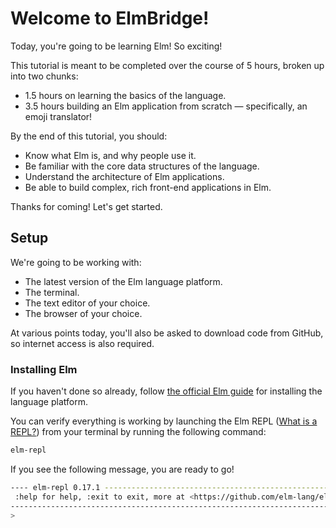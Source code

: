 # Welcome to ElmBridge!

Today, you're going to be learning Elm! So exciting!

This tutorial is meant to be completed over the course of 5 hours, broken up into two chunks:
 - 1.5 hours on learning the basics of the language.
 - 3.5 hours building an Elm application from scratch — specifically, an emoji translator!

By the end of this tutorial, you should:

- Know what Elm is, and why people use it.
- Be familiar with the core data structures of the language.
- Understand the architecture of Elm applications.
- Be able to build complex, rich front-end applications in Elm.

Thanks for coming! Let's get started.

## Setup

We're going to be working with:

- The latest version of the Elm language platform.
- The terminal.
- The text editor of your choice.
- The browser of your choice.

At various points today, you'll also be asked to download code from GitHub, so internet access is also required.

### Installing Elm

If you haven't done so already, follow [the official Elm guide](https://guide.elm-lang.org/get_started.html) for installing the language platform.

You can verify everything is working by launching the Elm REPL ([What is a REPL?](https://en.wikipedia.org/wiki/Read%E2%80%93eval%E2%80%93print_loop)) from your terminal by running the following command:

```sh
elm-repl
```

If you see the following message, you are ready to go!

```sh
---- elm-repl 0.17.1 -----------------------------------------------------------
 :help for help, :exit to exit, more at <https://github.com/elm-lang/elm-repl>
--------------------------------------------------------------------------------
>
```
